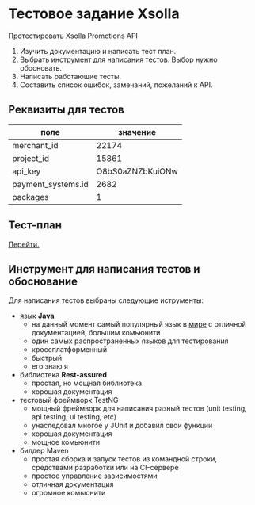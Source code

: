 # Тестовое задание Xsolla

Протестировать Xsolla Promotions API

1. Изучить документацию и написать тест план.
2. Выбрать инструмент для написания тестов. Выбор нужно обосновать.
3. Написать работающие тесты.
4. Составить список ошибок, замечаний, пожеланий к API.

## Реквизиты для тестов
|поле|значение|
|---|---|
|merchant_id|22174|
|project_id|15861|
|api_key|O8bS0aZNZbKuiONw|
|payment_systems.id|2682|
|packages|1|


## Тест-план
[Перейти.](./TEST-PLAN.MD)

## Инструмент для написания тестов и обоснование
Для написания тестов выбраны следующие иструменты:
- язык **Java**
  - на данный момент самый популярный язык в [мире](https://www.tiobe.com/tiobe-index/) с отличной документацией, большим комьюнити
  - один самых распространенных языков для тестирования
  - кроссплатформенный
  - быстрый
  - его знаю я
- библиотека **Rest-assured**
  - простая, но мощная библиотека
  - хорошая документация
- тестовый фреймворк TestNG
  - мощный фреймворк для написания разный тестов (unit testing, api testing, ui testing, etc)
  - унаследовал многое у JUnit и добавил свои функции
  - хорошая документация
  - мощное комьюнити
- билдер Maven
  - простая сборка и запуск тестов из командной строки, средствами разработки или на CI-сервере
  - простое управление зависимостями
  - отличная документация
  - огромное комьюнити
